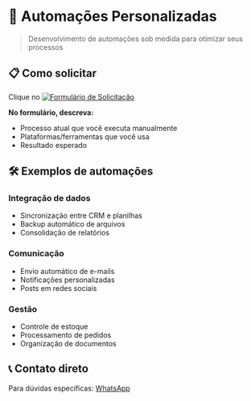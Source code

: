 # 🤖 Automações Personalizadas

> Desenvolvimento de automações sob medida para otimizar seus processos

## 📋 Como solicitar

Clique no [![Formulário de Solicitação](https://img.shields.io/badge/📋_Solicitar_Automação-FF6D5A?style=for-the-badge)](https://webhook.marcorocha.digital/form/540057ce-a737-4c20-9feb-d2a3351239f6)

**No formulário, descreva:**
- Processo atual que você executa manualmente
- Plataformas/ferramentas que você usa
- Resultado esperado

## 🛠️ Exemplos de automações

### Integração de dados
- Sincronização entre CRM e planilhas
- Backup automático de arquivos
- Consolidação de relatórios

### Comunicação
- Envio automático de e-mails
- Notificações personalizadas
- Posts em redes sociais

### Gestão
- Controle de estoque
- Processamento de pedidos
- Organização de documentos

## 📞 Contato direto

Para dúvidas específicas: [WhatsApp](https://wa.me/5534999953578)
